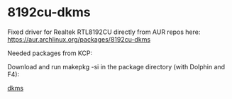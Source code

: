 # 8192cu-dkms
Fixed driver for Realtek RTL8192CU directly from AUR repos here: https://aur.archlinux.org/packages/8192cu-dkms

Needed packages from KCP:

Download and run makepkg -si in the package directory (with Dolphin and F4):

[dkms](../../../dkms)
